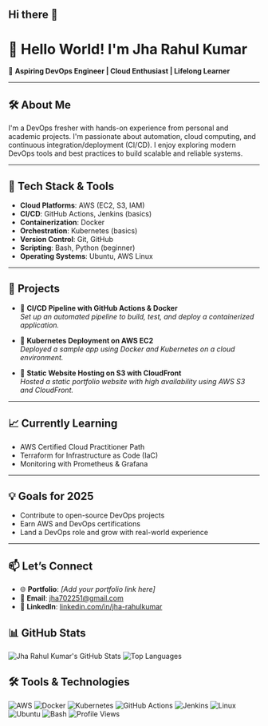 ## Hi there 👋

  # 👋 Hello World! I'm Jha Rahul Kumar

🚀 **Aspiring DevOps Engineer | Cloud Enthusiast | Lifelong Learner**

---

## 🛠️ About Me

I'm a DevOps fresher with hands-on experience from personal and academic projects. I'm passionate about automation, cloud computing, and continuous integration/deployment (CI/CD). I enjoy exploring modern DevOps tools and best practices to build scalable and reliable systems.

---

## 🔧 Tech Stack & Tools

- **Cloud Platforms**: AWS (EC2, S3, IAM)
- **CI/CD**: GitHub Actions, Jenkins (basics)
- **Containerization**: Docker
- **Orchestration**: Kubernetes (basics)
- **Version Control**: Git, GitHub
- **Scripting**: Bash, Python (beginner)
- **Operating Systems**: Ubuntu, AWS Linux

---

## 📂 Projects

- 🔸 **CI/CD Pipeline with GitHub Actions & Docker**  
  *Set up an automated pipeline to build, test, and deploy a containerized application.*

- 🔸 **Kubernetes Deployment on AWS EC2**  
  *Deployed a sample app using Docker and Kubernetes on a cloud environment.*

- 🔸 **Static Website Hosting on S3 with CloudFront**  
  *Hosted a static portfolio website with high availability using AWS S3 and CloudFront.*

---

## 📈 Currently Learning

- AWS Certified Cloud Practitioner Path
- Terraform for Infrastructure as Code (IaC)
- Monitoring with Prometheus & Grafana

---

## 💡 Goals for 2025

- Contribute to open-source DevOps projects  
- Earn AWS and DevOps certifications  
- Land a DevOps role and grow with real-world experience

---

## 📫 Let’s Connect

- 🌐 **Portfolio**: _[Add your portfolio link here]_  
- 📧 **Email**: [jha702251@gmail.com](mailto:jha702251@gmail.com)  
- 🔗 **LinkedIn**: [linkedin.com/in/jha-rahulkumar](https://linkedin.com/in/jha-rahulkumar)
## 📊 GitHub Stats

![Jha Rahul Kumar's GitHub Stats](https://github-readme-stats.vercel.app/api?username=jha702251&show_icons=true&theme=radical)
![Top Languages](https://github-readme-stats.vercel.app/api/top-langs/?username=jha702251&layout=compact&theme=radical)
## 🛠️ Tools & Technologies

![AWS](https://img.shields.io/badge/AWS-232F3E?style=for-the-badge&logo=amazonaws&logoColor=white)
![Docker](https://img.shields.io/badge/Docker-2496ED?style=for-the-badge&logo=docker&logoColor=white)
![Kubernetes](https://img.shields.io/badge/Kubernetes-326CE5?style=for-the-badge&logo=kubernetes&logoColor=white)
![GitHub Actions](https://img.shields.io/badge/GitHub%20Actions-2088FF?style=for-the-badge&logo=github-actions&logoColor=white)
![Jenkins](https://img.shields.io/badge/Jenkins-D24939?style=for-the-badge&logo=jenkins&logoColor=white)
![Linux](https://img.shields.io/badge/Linux-FCC624?style=for-the-badge&logo=linux&logoColor=black)
![Ubuntu](https://img.shields.io/badge/Ubuntu-E95420?style=for-the-badge&logo=ubuntu&logoColor=white)
![Bash](https://img.shields.io/badge/Bash-4EAA25?style=for-the-badge&logo=gnubash&logoColor=white)
![Profile Views](https://komarev.com/ghpvc/?username=jha702251&color=blueviolet&style=flat-square)
<!--
**Rahul90053/Rahul90053** is a ✨ _special_ ✨ repository because its `README.md` (this file) appears on your GitHub profile.

Here are some ideas to get you started:

- 🔭 I’m currently working on ...
- 🌱 I’m currently learning ...
- 👯 I’m looking to collaborate on ...
- 🤔 I’m looking for help with ...
- 💬 Ask me about ...
- 📫 How to reach me: ...
- 😄 Pronouns: ...
- ⚡ Fun fact: ...
-->
